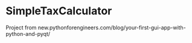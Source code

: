 # SimpleTaxCalculator
Project from new.pythonforengineers.com/blog/your-first-gui-app-with-python-and-pyqt/
